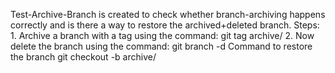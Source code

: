 Test-Archive-Branch is created to check whether branch-archiving happens correctly and is there a way to restore the archived+deleted branch.
Steps:
	1. Archive a branch with a tag using the command: git tag archive/<branchname> <branchname>
	2. Now delete the branch using the command: git branch -d <branchname>
Command to restore the branch
git checkout -b <branchname> archive/<branchname>
